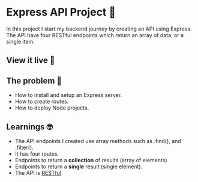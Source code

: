 # Express API Project 📀

In this project I start my backend journey by creating an API using Express. The API have four RESTful endpoints which return an array of data, or a single item.

## View it live 👀

## The problem 🧠

- How to install and setup an Express server.
- How to create routes.
- How to deploy Node projects.

## Learnings 🤓

- The API endpoints I created use array methods such as .find(), and .filter().
- It has four routes. 
- Endpoints to return a **collection** of results (array of elements)
- Endpoints to return a **single** result (single element).
- The API is [RESTful](https://www.smashingmagazine.com/2018/01/understanding-using-rest-api/)


